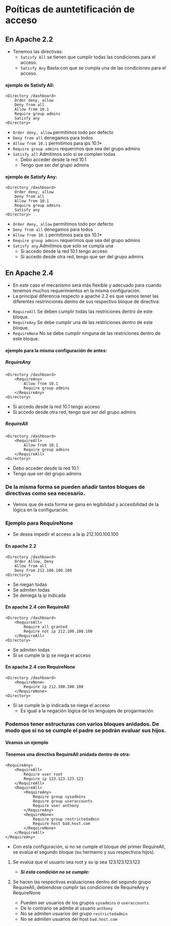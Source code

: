 # Poíticas de auntetificación de acceso

## En Apache 2.2

- Tenemos las directivas: 
    - `Satisfy All` se tienen que cumplir todas las condiciones para el acceso.
    - `Satisfy Any` Basta con que se cumpla una de las condiciones para el acceso.

#### ejemplo de Satisfy All:

```````
<Directory /dashboard>
    Order deny, allow
    Deny from all
    Allow from 10.1
    Require group admins
    Satisfy any
<Directory>
```````
- `Order deny, allow` permitimos todo por defecto
- `Deny from all` denegamos para todos
- `Allow from 10.1` permitimos para ips 10.1*
- `Require group admins` requerimos que sea del grupo admins
- `Satisfy all` Admitimos solo si se complen todas
    * Debo acceder desde la red 10.1
    * Tengo que ser del grupo admins

#### ejemplo de Satisfy Any:

```````
<Directory /dashboard>
    Order deny, allow
    Deny from all
    Allow from 10.1
    Require group admins
    Satisfy any
<Directory>
```````
- `Order deny, allow` permitimos todo por defecto
- `Deny from all` denegamos para todos
- `Allow from 10.1` permitimos para ips 10.1*
- `Require group admins` requerimos que sea del grupo admins
- `Satisfy any` Admitimos que solo se cumpla una
    * Si accedo desde la red 10.1 tengo acceso
    * Si accedo desde otra red, tengo que ser del grupo admins

## En Apache 2.4
* En este caso el mecanismo será más flexible y adecuado para cuando tenemos muchos requerimientos en la misma configuración.
* La principal diferencia respecto a apache 2.2 es que vamos tener las diferentes restrinciones dentro de sus respectivo bloque de directiva:

- `RequireAll` Se deben cumplir todas las restriciones dentro de este bloque.
- `RequireAny` Se debe cumplir una de las restriciones dentro de este bloque.
- `RequireNone` No se debe cumplir ninguna de las restriciones dentro de este bloque.

#### ejemplo para la misma configuración de antes:
##### RequireAny

```````
<Directory /dashboard>
    <RequireAny>
        Allow from 10.1
        Require group admins
    </RequireAny>
<Directory>
```````
* Si accedo desde la red 10.1 tengo acceso
* Si accedo desde otra red, tengo que ser del grupo admins

##### RequireAll

```````
<Directory /dashboard>
    <RequireAll>
        Allow from 10.1
        Require group admins
    </RequireAll>
<Directory>
```````
* Debo acceder desde la red 10.1
* Tengo que ser del grupo admins

### De la misma forma se pueden añadir tantos bloques de directivas como sea necesario.
- Vemos que de esta forma se gana en legibilidad y accesibilidad de la lógica en la configuración.

### Ejemplo para RequireNone
* Se desea impedir el acceso a la ip 212.100.100.100
#### En apache 2.2

```````
<Directory /dashboard>
    Order Allow, Deny
    Allow from all
    Deny from 212.100.100.100
<Directory>
```````
* Se niegan todas
* Se admiten todas
* Se deniega la ip indicada

#### En apache 2.4 con RequireAll

```````
<Directory /dashboard>
    <RequireAll>
        Require all granted
        Require not ip 212.100.100.100
    </RequireAll>
<Directory>
```````
* Se admiten todas
* Si se cumple la ip se niega el acceso

#### En apache 2.4 con RequireNone

```````
<Directory /dashboard>
    <RequireNone>
        Require ip 212.100.100.100
    </RequireNone>
<Directory>
```````
* Si se cumple la ip indicada se niega el acceso
    * Es igual a la negación lógica de los lenguajes de progarmación

### Podemos tener estructuras con varios bloques anidados. De modo que si no se cumple el padre se podrán evaluar sus hijos.

#### Veamos un ejemplo
#### Tenemos una directiva RequireAll anidada dentro de otra:

``````
<RequireAny>
    <RequireAll>
        Require user root
        Require ip 123.123.123.123
    </RequireAll>
    <RequireAll>
        <RequireAny>
            Require group sysadmins
            Require group useraccounts
            Require user anthony
        </RequireAny>
        <RequireNone>
            Require group restrictedadmin
            Require host bad.host.com
        </RequireNone>
    </RequireAll>
</RequireAny>
``````
* Con esta configuración, si no se cumple el bloque del primer RequireAll, se evalúa el segundo bloque (su hermamo y sus respectivos hijos).

1. Se evalúa que el usuario sea root y su ip sea 123.123.123.123
    - ***Si esta condición no se cumple:***

2. Se hacen las respectivas evaluaciones dentro del segundo grupo RequireAll, debiendose cumplir las condiciones de RequireAny y RequireNone
    - Pueden ser usuarios de los grupos `sysadmins` o `useraccounts`.
    - De lo contrario se admite al usuario `anthony`
    - No se admiten usuarios del grupo `restrictedadmin`
    - No se admiten usuarios del host `bad.host.com`

